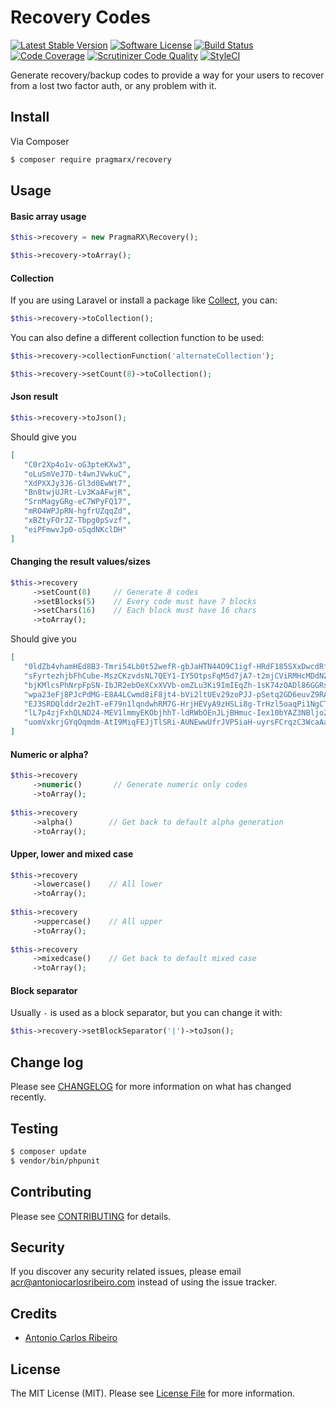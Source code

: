 # Recovery Codes

[![Latest Stable Version](https://img.shields.io/packagist/v/pragmarx/recovery.svg?style=flat-square&update=123)](https://packagist.org/packages/pragmarx/recovery)
[![Software License][ico-license]](LICENSE.md)
[![Build Status](https://img.shields.io/scrutinizer/build/g/antonioribeiro/recovery.svg&style=flat-square)](https://scrutinizer-ci.com/g/antonioribeiro/recovery/build-status/master)
[![Code Coverage](https://img.shields.io/scrutinizer/coverage/g/antonioribeiro/recovery.svg?style=flat-square)](https://scrutinizer-ci.com/g/antonioribeiro/recovery/?branch=master)
[![Scrutinizer Code Quality](https://img.shields.io/scrutinizer/g/antonioribeiro/recovery.svg?style=flat-square)](https://scrutinizer-ci.com/g/antonioribeiro/recovery/?branch=master)
[![StyleCI](https://styleci.io/repos/103568219/shield)](https://styleci.io/repos/103568219)

Generate recovery/backup codes to provide a way for your users to recover from a lost two factor auth, or any problem with it.

## Install

Via Composer

``` bash
$ composer require pragmarx/recovery
```

## Usage

#### Basic array usage

``` php
$this->recovery = new PragmaRX\Recovery();

$this->recovery->toArray();
```

#### Collection

If you are using Laravel or install a package like [Collect](https://github.com/tightenco/collect), you can:

``` php
$this->recovery->toCollection();
```

You can also define a different collection function to be used:

``` php
$this->recovery->collectionFunction('alternateCollection');

$this->recovery->setCount(8)->toCollection();
```

#### Json result

``` php
$this->recovery->toJson();
```

Should give you 

``` json
[  
   "C0r2Xp4o1v-oG3pteKXw3",
   "oLuSmVeJ7D-t4wnJVwkuC",
   "XdPXXJy3J6-Gl3d0EwWt7",
   "Bn8twjUJRt-Lv3KaAFwjR",
   "SrnMagyGRg-eC7WPyFQ17",
   "mRO4WPJpRN-hgfrUZqqZd",
   "xBZtyFOrJZ-Tbpg0pSvzf",
   "eiPFmwvJp0-oSqdNKclDH"
]
```

#### Changing the result values/sizes

``` php
$this->recovery
     ->setCount(8)     // Generate 8 codes
     ->setBlocks(5)    // Every code must have 7 blocks
     ->setChars(16)    // Each block must have 16 chars
     ->toArray();
```

Should give you

``` json
[  
   "0ldZb4vhamHEd8B3-Tmri54Lb0t52wefR-gbJaHTN44O9C1igf-HRdF185SXxDwcdRf",
   "sFyrtezhjbFhCube-MszCKzvdsNL7QEY1-IY5OtpsFqM5d7jA7-t2mjCViRMHcMDdNZ",
   "bjKMlcsPhNrpFpSN-IbJR2ebOeXCxXVVb-omZLu3Ki9ImIEqZh-1sK74zOADl86GGRs",
   "wpa23eFj8PJcPdMG-E8A4LCwmd8iF8jt4-bVi2ltUEv29zoPJJ-pSetq2GD6euvZ9RA",
   "EJ3SRDQlddr2e2hT-eF79n1lqndwhRM7G-HrjHEVyA9zHSLi8g-TrHzl5oaqPi1NgCT",
   "lL7p4zjFxhQLND24-MEV1lmmyEKObjhhT-ldRWbOEnJLjBHmuc-Iex10bYAZ3NBljo2",
   "uomVxkrjGYqOqmdm-AtI9MiqFEJjTlSRi-AUNEwwUfrJVP5iaH-uyrsFCrqzC3WcaAa"
]
```

#### Numeric or alpha?

``` php
$this->recovery
     ->numeric()       // Generate numeric only codes
     ->toArray();
     
$this->recovery
     ->alpha()        // Get back to default alpha generation
     ->toArray();
```

#### Upper, lower and mixed case

``` php
$this->recovery
     ->lowercase()    // All lower
     ->toArray();
     
$this->recovery
     ->uppercase()    // All upper
     ->toArray();
     
$this->recovery
     ->mixedcase()    // Get back to default mixed case
     ->toArray();
```

#### Block separator

Usually `-` is used as a block separator, but you can change it with:

``` php
$this->recovery->setBlockSeparator('|')->toJson();
```

## Change log

Please see [CHANGELOG](CHANGELOG.md) for more information on what has changed recently.

## Testing

``` bash
$ composer update
$ vendor/bin/phpunit
```

## Contributing

Please see [CONTRIBUTING](CONTRIBUTING.md) for details.

## Security

If you discover any security related issues, please email acr@antoniocarlosribeiro.com instead of using the issue tracker.

## Credits

- [Antonio Carlos Ribeiro][link-author]

## License

The MIT License (MIT). Please see [License File](LICENSE.md) for more information.

[ico-version]: https://img.shields.io/packagist/v/pragmarx/recovery.svg?style=flat-square
[ico-license]: https://img.shields.io/badge/license-MIT-brightgreen.svg?style=flat-square
[ico-travis]: https://img.shields.io/travis/pragmarx/recovery/master.svg?style=flat-square
[ico-scrutinizer]: https://img.shields.io/scrutinizer/coverage/g/pragmarx/recovery.svg?style=flat-square
[ico-code-quality]: https://img.shields.io/scrutinizer/g/pragmarx/recovery.svg?style=flat-square
[ico-downloads]: https://img.shields.io/packagist/dt/pragmarx/recovery.svg?style=flat-square

[link-packagist]: https://packagist.org/packages/pragmarx/recovery
[link-travis]: https://travis-ci.org/pragmarx/recovery
[link-scrutinizer]: https://scrutinizer-ci.com/g/pragmarx/recovery/code-structure
[link-code-quality]: https://scrutinizer-ci.com/g/pragmarx/recovery
[link-downloads]: https://packagist.org/packages/pragmarx/recovery
[link-author]: https://github.com/antonioribeiro
[link-contributors]: ../../contributors
